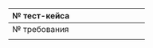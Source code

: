 | № тест-кейса | |  | | | | | | | |
|--------------|-|--|-|-|-|-|-|-|-|
| № требования | |  | | | | | | | |
|              | |  | | | | | | | |
